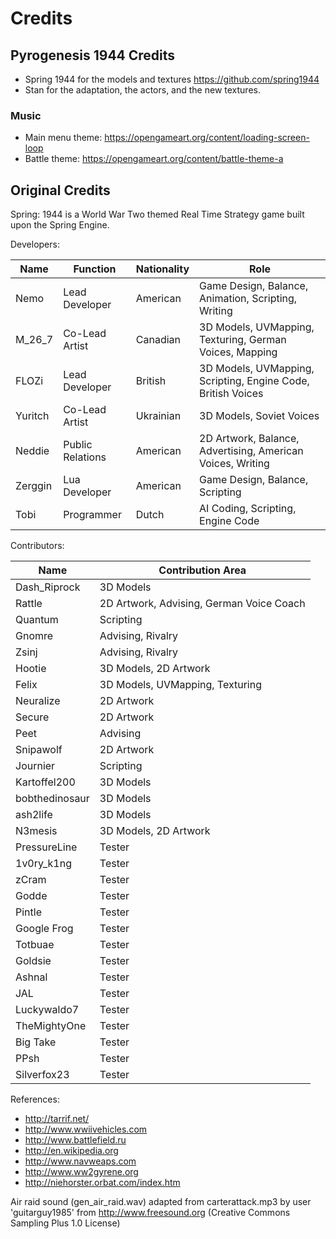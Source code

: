 # Credits

## Pyrogenesis 1944 Credits

- Spring 1944 for the models and textures https://github.com/spring1944
- Stan for the adaptation, the actors, and the new textures.

### Music

- Main menu theme: https://opengameart.org/content/loading-screen-loop
- Battle theme: https://opengameart.org/content/battle-theme-a

## Original Credits

Spring: 1944 is a World War Two themed Real Time Strategy game built upon the Spring Engine.

Developers:

| Name | Function | Nationality | Role |
|------|----------|-------------|------|
|Nemo| Lead Developer| American|Game Design, Balance, Animation, Scripting, Writing|
|M_26_7 | Co-Lead Artist| Canadian|3D Models, UVMapping, Texturing, German Voices, Mapping |
|FLOZi| Lead Developer| British|3D Models, UVMapping, Scripting, Engine Code, British Voices |
|Yuritch|Co-Lead Artist|Ukrainian|3D Models, Soviet Voices|
|Neddie|Public Relations| American|2D Artwork, Balance, Advertising, American Voices, Writing |
|Zerggin|Lua Developer| American |Game Design, Balance, Scripting
|Tobi | Programmer | Dutch |AI Coding, Scripting, Engine Code

Contributors:

| Name | Contribution Area |
|------|------------------|
| Dash_Riprock | 3D Models|
| Rattle| 2D Artwork, Advising, German Voice Coach |
| Quantum| Scripting |
| Gnomre| Advising, Rivalry |
| Zsinj| Advising, Rivalry |
| Hootie| 3D Models, 2D Artwork |
| Felix| 3D Models, UVMapping, Texturing |
| Neuralize| 2D Artwork |
| Secure| 2D Artwork |
| Peet| Advising |
| Snipawolf| 2D Artwork |
| Journier| Scripting |
| Kartoffel200| 3D Models |
| bobthedinosaur| 3D Models |
| ash2life| 3D Models |
| N3mesis| 3D Models, 2D Artwork |
| PressureLine | Tester |
| 1v0ry_k1ng | Tester |
| zCram | Tester |
| Godde | Tester |
| Pintle | Tester |
| Google Frog | Tester |
| Totbuae | Tester |
| Goldsie | Tester |
| Ashnal | Tester |
| JAL | Tester |
| Luckywaldo7 | Tester |
| TheMightyOne | Tester |
| Big Take | Tester |
| PPsh | Tester |
| Silverfox23 | Tester |

References:
- http://tarrif.net/
- http://www.wwiivehicles.com
- http://www.battlefield.ru
- http://en.wikipedia.org
- http://www.navweaps.com
- http://www.ww2gyrene.org
- http://niehorster.orbat.com/index.htm

Air raid sound (gen_air_raid.wav) adapted from carterattack.mp3 by user 'guitarguy1985' from http://www.freesound.org (Creative Commons Sampling Plus 1.0 License)
